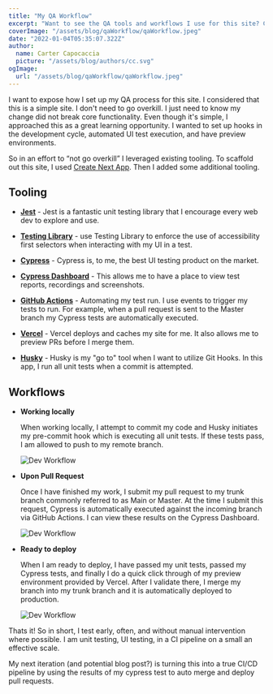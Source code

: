 ```yaml
---
title: "My QA Workflow"
excerpt: "Want to see the QA tools and workflows I use for this site? Check it out here."
coverImage: "/assets/blog/qaWorkflow/qaWorkflow.jpeg"
date: "2022-01-04T05:35:07.322Z"
author:
  name: Carter Capocaccia
  picture: "/assets/blog/authors/cc.svg"
ogImage:
  url: "/assets/blog/qaWorkflow/qaWorkflow.jpeg"
---
```



I want to expose how I set up my QA process for this site. I considered that this is a simple site. I don't need to go overkill. I just need to know my change did not break core functionality. Even though it's simple, I approached this as a great learning opportunity. I wanted to set up hooks in the development cycle, automated UI test execution, and have preview environments.

So in an effort to “not go overkill” I leveraged existing tooling. To scaffold out this site, I used [Create Next App](https://nextjs.org/docs/api-reference/create-next-app). Then I added some additional tooling.

## Tooling

- [**Jest**](https://jestjs.io/) - Jest is a fantastic unit testing library that I encourage every web dev to explore and use.

- [**Testing Library**](https://testing-library.com/) -  use Testing Library to enforce the use of accessibility first selectors when interacting with my UI in a test.

- [**Cypress**](https://www.cypress.io/) - Cypress is, to me, the best UI testing product on the market.

- [**Cypress Dashboard**](https://www.cypress.io/dashboard) - This allows me to have a place to view test reports, recordings  and screenshots.

- [**GitHub Actions**](https://github.com/features/actions) - Automating my test run. I use events to trigger my tests to run. For example, when a pull request is sent to the Master branch my Cypress tests are automatically executed.
- [**Vercel**](https://vercel.com/) - Vercel deploys and caches my site for me. It also allows me to preview PRs before I merge them.
- [**Husky**](https://typicode.github.io/husky/#/) - Husky is my "go to" tool when I want to utilize Git Hooks. In this app, I run all unit tests when a commit is attempted.

## Workflows

- **Working locally**
  
  When working locally, I attempt to commit my code and Husky initiates my pre-commit hook which is executing all unit tests. If these tests pass, I am allowed to push to my remote branch.

    ![Dev Workflow](/assets/capoDevWork.svg)

- **Upon Pull Request**

  Once I have finished my work, I submit my pull request to my trunk branch commonly referred to as Main or Master. At the time I submit this request, Cypress is automatically executed against the incoming branch via GitHub Actions. I can view these results on the Cypress Dashboard.

    ![Dev Workflow](/assets/capoPR.svg)

- **Ready to deploy**

  When I am ready to deploy, I have passed my unit tests, passed my Cypress tests, and finally I do a quick click through of my preview environment provided by Vercel. After I validate there, I merge my branch into my trunk branch and it is automatically deployed to production.

    ![Dev Workflow](/assets/capoDeploy.svg)

Thats it! So in short, I test early, often, and without manual intervention where possible. I am unit testing, UI testing, in a CI pipeline on a small an effective scale.

My next iteration (and potential blog post?) is turning this into a true CI/CD pipeline by using the results of my cypress test to auto merge and deploy pull requests.

